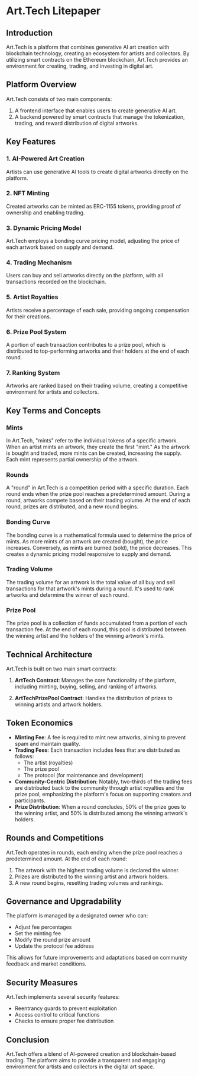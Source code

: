 # Art.Tech Litepaper

## Introduction

Art.Tech is a platform that combines generative AI art creation with blockchain technology, creating an ecosystem for artists and collectors. By utilizing smart contracts on the Ethereum blockchain, Art.Tech provides an environment for creating, trading, and investing in digital art.

## Platform Overview

Art.Tech consists of two main components:

1. A frontend interface that enables users to create generative AI art.
2. A backend powered by smart contracts that manage the tokenization, trading, and reward distribution of digital artworks.

## Key Features

### 1. AI-Powered Art Creation

Artists can use generative AI tools to create digital artworks directly on the platform.

### 2. NFT Minting

Created artworks can be minted as ERC-1155 tokens, providing proof of ownership and enabling trading.

### 3. Dynamic Pricing Model

Art.Tech employs a bonding curve pricing model, adjusting the price of each artwork based on supply and demand.

### 4. Trading Mechanism

Users can buy and sell artworks directly on the platform, with all transactions recorded on the blockchain.

### 5. Artist Royalties

Artists receive a percentage of each sale, providing ongoing compensation for their creations.

### 6. Prize Pool System

A portion of each transaction contributes to a prize pool, which is distributed to top-performing artworks and their holders at the end of each round.

### 7. Ranking System

Artworks are ranked based on their trading volume, creating a competitive environment for artists and collectors.

## Key Terms and Concepts

### Mints
In Art.Tech, "mints" refer to the individual tokens of a specific artwork. When an artist mints an artwork, they create the first "mint." As the artwork is bought and traded, more mints can be created, increasing the supply. Each mint represents partial ownership of the artwork.

### Rounds
A "round" in Art.Tech is a competition period with a specific duration. Each round ends when the prize pool reaches a predetermined amount. During a round, artworks compete based on their trading volume. At the end of each round, prizes are distributed, and a new round begins.

### Bonding Curve
The bonding curve is a mathematical formula used to determine the price of mints. As more mints of an artwork are created (bought), the price increases. Conversely, as mints are burned (sold), the price decreases. This creates a dynamic pricing model responsive to supply and demand.

### Trading Volume
The trading volume for an artwork is the total value of all buy and sell transactions for that artwork's mints during a round. It's used to rank artworks and determine the winner of each round.

### Prize Pool
The prize pool is a collection of funds accumulated from a portion of each transaction fee. At the end of each round, this pool is distributed between the winning artist and the holders of the winning artwork's mints.

## Technical Architecture

Art.Tech is built on two main smart contracts:

1. **ArtTech Contract**: Manages the core functionality of the platform, including minting, buying, selling, and ranking of artworks.

2. **ArtTechPrizePool Contract**: Handles the distribution of prizes to winning artists and artwork holders.

## Token Economics

- **Minting Fee**: A fee is required to mint new artworks, aiming to prevent spam and maintain quality.
- **Trading Fees**: Each transaction includes fees that are distributed as follows:
  - The artist (royalties)
  - The prize pool
  - The protocol (for maintenance and development)
- **Community-Centric Distribution**: Notably, two-thirds of the trading fees are distributed back to the community through artist royalties and the prize pool, emphasizing the platform's focus on supporting creators and participants.
- **Prize Distribution**: When a round concludes, 50% of the prize goes to the winning artist, and 50% is distributed among the winning artwork's holders.

## Rounds and Competitions

Art.Tech operates in rounds, each ending when the prize pool reaches a predetermined amount. At the end of each round:

1. The artwork with the highest trading volume is declared the winner.
2. Prizes are distributed to the winning artist and artwork holders.
3. A new round begins, resetting trading volumes and rankings.

## Governance and Upgradability

The platform is managed by a designated owner who can:

- Adjust fee percentages
- Set the minting fee
- Modify the round prize amount
- Update the protocol fee address

This allows for future improvements and adaptations based on community feedback and market conditions.

## Security Measures

Art.Tech implements several security features:

- Reentrancy guards to prevent exploitation
- Access control to critical functions
- Checks to ensure proper fee distribution

## Conclusion

Art.Tech offers a blend of AI-powered creation and blockchain-based trading. The platform aims to provide a transparent and engaging environment for artists and collectors in the digital art space.